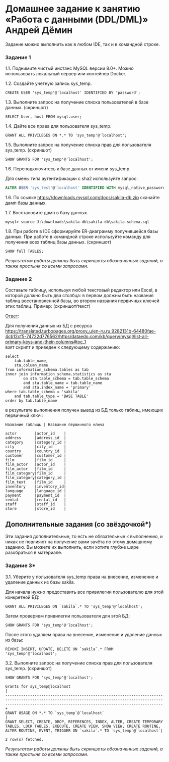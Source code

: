 # Домашнее задание к занятию «Работа с данными (DDL/DML)» Андрей Дёмин


Задание можно выполнить как в любом IDE, так и в командной строке.

### Задание 1
1.1. Поднимите чистый инстанс MySQL версии 8.0+. Можно использовать локальный сервер или контейнер Docker.

1.2. Создайте учётную запись sys_temp. 
```
CREATE USER 'sys_temp'@'localhost' IDENTIFIED BY 'password';
```

1.3. Выполните запрос на получение списка пользователей в базе данных. (скриншот)
```
SELECT User, host FROM mysql.user;
```
1.4. Дайте все права для пользователя sys_temp. 
```
GRANT ALL PRIVILEGES ON *.* TO 'sys_temp'@'localhost';
```
1.5. Выполните запрос на получение списка прав для пользователя sys_temp. (скриншот)
```
SHOW GRANTS FOR 'sys_temp'@'localhost';
```


1.6. Переподключитесь к базе данных от имени sys_temp.

Для смены типа аутентификации с sha2 используйте запрос: 
```sql
ALTER USER 'sys_test'@'localhost' IDENTIFIED WITH mysql_native_password BY 'password';
```
1.6. По ссылке https://downloads.mysql.com/docs/sakila-db.zip скачайте дамп базы данных.

1.7. Восстановите дамп в базу данных.
```
mysql> source J:\downloads\sakila-db\sakila-db\sakila-schema.sql
```
1.8. При работе в IDE сформируйте ER-диаграмму получившейся базы данных. При работе в командной строке используйте команду для получения всех таблиц базы данных. (скриншот)
```
SHOW full TABLES;
```

*Результатом работы должны быть скриншоты обозначенных заданий, а также простыня со всеми запросами.*


### Задание 2
Составьте таблицу, используя любой текстовый редактор или Excel, в которой должно быть два столбца: в первом должны быть названия таблиц восстановленной базы, во втором названия первичных ключей этих таблиц. Пример: (скриншот/текст)

<ins>Ответ</ins>:

Для получения данных из БД с ресурса
https://translated.turbopages.org/proxy_u/en-ru.ru.9282131b-64480fae-4cb12cf5-74722d776562/https/dataedo.com/kb/query/mysql/list-all-primary-keys-and-their-columns#toc_1  
взят скрипт и приведен к следующему содержанию:
```
select
    tab.table_name,
    sta.column_name
from information_schema.tables as tab
inner join information_schema.statistics as sta
        on sta.table_schema = tab.table_schema
        and sta.table_name = tab.table_name
        and sta.index_name = 'primary'
where tab.table_schema = 'sakila'
    and tab.table_type = 'BASE TABLE'
order by tab.table_name
```
в результате выполнения получен вывод из БД только таблиц, имеющих первичный ключ: 
```
Название таблицы | Название первичного ключа

actor        |actor_id    |
address      |address_id  |
category     |category_id |
city         |city_id     |
country      |country_id  |
customer     |customer_id |
film         |film_id     |
film_actor   |actor_id    |
film_actor   |film_id     |
film_category|film_id     |
film_category|category_id |
film_text    |film_id     |
inventory    |inventory_id|
language     |language_id |
payment      |payment_id  |
rental       |rental_id   |
staff        |staff_id    |
store        |store_id    |
```


## Дополнительные задания (со звёздочкой*)
Эти задания дополнительные, то есть не обязательные к выполнению, и никак не повлияют на получение вами зачёта по этому домашнему заданию. Вы можете их выполнить, если хотите глубже шире разобраться в материале.

### Задание 3*
3.1. Уберите у пользователя sys_temp права на внесение, изменение и удаление данных из базы sakila.

Для начала нужно предоставить все привилегии пользователю для этой конкретной БД:
```
GRANT ALL PRIVILEGES ON `sakila`.* TO 'sys_temp'@'localhost';
```
Затем проверяем привилегии пользователя для этой БД:
```
SHOW GRANTS FOR 'sys_temp'@'localhost';
```
После этого удаляем права на внесение, изменение и удаление данных из базы:

```
REVOKE INSERT, UPDATE, DELETE ON `sakila`.* FROM 'sys_temp'@'localhost';
```

3.2. Выполните запрос на получение списка прав для пользователя sys_temp. (скриншот)
```
SHOW GRANTS FOR 'sys_temp'@'localhost';
```
```
Grants for sys_temp@localhost                                                                                                                                                                                     |
------------------------------------------------------------------------------------------------------------------------------------------------------------------------------------------------------------------+
GRANT USAGE ON *.* TO `sys_temp`@`localhost`                                                                                                                                                                      |
GRANT SELECT, CREATE, DROP, REFERENCES, INDEX, ALTER, CREATE TEMPORARY TABLES, LOCK TABLES, EXECUTE, CREATE VIEW, SHOW VIEW, CREATE ROUTINE, ALTER ROUTINE, EVENT, TRIGGER ON `sakila`.* TO `sys_temp`@`localhost`|

2 row(s) fetched.
```


*Результатом работы должны быть скриншоты обозначенных заданий, а также простыня со всеми запросами.*
